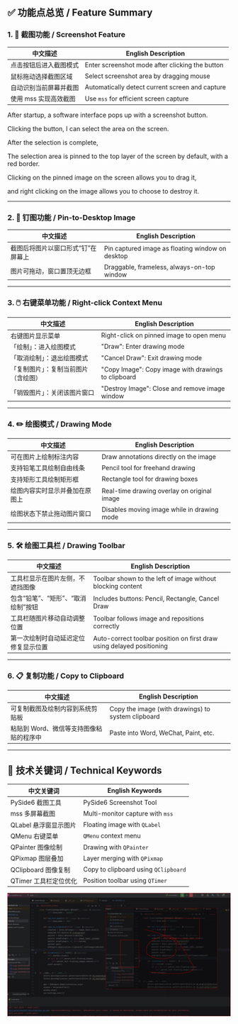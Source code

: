 

## ✅ 功能点总览 / Feature Summary

### 1. 📸 截图功能 / Screenshot Feature

| 中文描述               | English Description                             |
| ---------------------- | ----------------------------------------------- |
| 点击按钮后进入截图模式 | Enter screenshot mode after clicking the button |
| 鼠标拖动选择截图区域   | Select screenshot area by dragging mouse        |
| 自动识别当前屏幕并截图 | Automatically detect current screen and capture |
| 使用 mss 实现高效截图  | Use `mss` for efficient screen capture          |

After startup, a software interface pops up with a screenshot button. 

Clicking the button, I can select the area on the screen. 

After the selection is complete,

The selection area is pinned to the top layer of the screen by default, with a red border.

Clicking on the pinned image on the screen allows you to drag it, 

and right clicking on the image allows you to choose to destroy it.



------

### 2. 📌 钉图功能 / Pin-to-Desktop Image

| 中文描述                           | English Description                              |
| ---------------------------------- | ------------------------------------------------ |
| 截图后将图片以窗口形式“钉”在屏幕上 | Pin captured image as floating window on desktop |
| 图片可拖动，窗口置顶无边框         | Draggable, frameless, always-on-top window       |



------

### 3. 🖱️ 右键菜单功能 / Right-click Context Menu

| 中文描述                             | English Description                                 |
| ------------------------------------ | --------------------------------------------------- |
| 右键图片显示菜单                     | Right-click on pinned image to open menu            |
| 「绘制」：进入绘图模式               | "Draw": Enter drawing mode                          |
| 「取消绘制」：退出绘图模式           | "Cancel Draw": Exit drawing mode                    |
| 「复制图片」：复制当前图片（含绘图） | "Copy Image": Copy image with drawings to clipboard |
| 「销毁图片」：关闭该图片窗口         | "Destroy Image": Close and remove image window      |



------

### 4. ✏️ 绘图模式 / Drawing Mode

| 中文描述                       | English Description                         |
| ------------------------------ | ------------------------------------------- |
| 可在图片上绘制标注内容         | Draw annotations directly on the image      |
| 支持铅笔工具绘制自由线条       | Pencil tool for freehand drawing            |
| 支持矩形工具绘制矩形框         | Rectangle tool for drawing boxes            |
| 绘图内容实时显示并叠加在原图上 | Real-time drawing overlay on original image |
| 绘图状态下禁止拖动图片窗口     | Disables moving image while in drawing mode |



------

### 5. 🛠️ 绘图工具栏 / Drawing Toolbar

| 中文描述                             | English Description                                          |
| ------------------------------------ | ------------------------------------------------------------ |
| 工具栏显示在图片左侧，不遮挡图像     | Toolbar shown to the left of image without blocking content  |
| 包含“铅笔”、“矩形”、“取消绘制”按钮   | Includes buttons: Pencil, Rectangle, Cancel Draw             |
| 工具栏随图片移动自动调整位置         | Toolbar follows image and repositions correctly              |
| 第一次绘制时自动延迟定位修复显示位置 | Auto-correct toolbar position on first draw using delayed positioning |



------

### 6. 📋 复制功能 / Copy to Clipboard

| 中文描述                                | English Description                                |
| --------------------------------------- | -------------------------------------------------- |
| 可复制截图及绘制内容到系统剪贴板        | Copy the image (with drawings) to system clipboard |
| 粘贴到 Word、微信等支持图像粘贴的程序中 | Paste into Word, WeChat, Paint, etc.               |



------

## 🔧 技术关键词 / Technical Keywords

| 中文关键词            | English Keywords                     |
| --------------------- | ------------------------------------ |
| PySide6 截图工具      | PySide6 Screenshot Tool              |
| mss 多屏幕截图        | Multi-monitor capture with `mss`     |
| QLabel 悬浮窗显示图片 | Floating image with `QLabel`         |
| QMenu 右键菜单        | `QMenu` context menu                 |
| QPainter 图像绘制     | Drawing with `QPainter`              |
| QPixmap 图层叠加      | Layer merging with `QPixmap`         |
| QClipboard 图像复制   | Copy to clipboard using `QClipboard` |
| QTimer 工具栏定位优化 | Position toolbar using `QTimer`      |



![image-20250530213335258](.\README.assets\image-20250530213335258.png)
